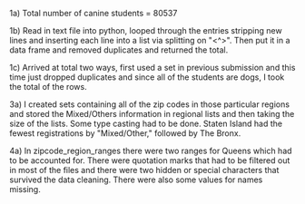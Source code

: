 1a) Total number of canine students = 80537

1b) Read in text file into python, looped through the entries stripping new lines and inserting each line into a list via splitting on "<^>". Then put it in a data frame and removed duplicates and returned the total.

1c) Arrived at total two ways, first used a set in previous submission and this time just dropped duplicates and since all of the students are dogs, I took the total of the rows.

3a) I created sets containing all of the zip codes in those particular regions and stored the Mixed/Others information in regional lists and then taking the size of the lists. Some type casting had to be done. Staten Island had the fewest registrations by "Mixed/Other," followed by The Bronx.

4a) In zipcode_region_ranges there were two ranges for Queens which had to be accounted for. There were quotation marks that had to be filtered out in most of the files and there were two hidden or special characters that survived the data cleaning. There were also some values for names missing.
